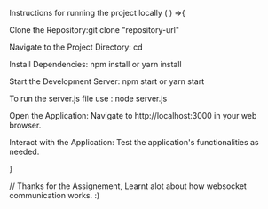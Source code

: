 Instructions for running the project locally ( ) =>{

Clone the Repository:git clone "repository-url"

Navigate to the Project Directory: cd <project-folder>

Install Dependencies: npm install or yarn install

Start the Development Server: npm start or yarn start

To run the server.js file use : node server.js

Open the Application: Navigate to http://localhost:3000 in your web browser.

Interact with the Application: Test the application's functionalities as needed.

}

// Thanks for the Assignement, Learnt alot about how websocket communication works. :)

